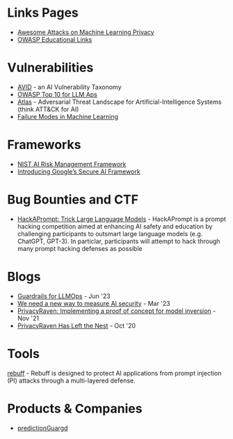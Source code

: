 # Links Pages
- [Awesome Attacks on Machine Learning Privacy](https://github.com/stratosphereips/awesome-ml-privacy-attacks)
- [OWASP Educational Links](https://owasp.org/www-project-top-10-for-large-language-model-applications/resources/)

# Vulnerabilities
- [AVID](https://avidml.org/database/) - an AI Vulnerability Taxonomy
- [OWASP Top 10 for LLM Aps](https://owasp.org/www-project-top-10-for-large-language-model-applications/)
- [Atlas](https://atlas.mitre.org/) - Adversarial Threat Landscape for Artificial-Intelligence Systems (think ATT&CK for AI)
- [Failure Modes in Machine Learning](https://learn.microsoft.com/en-us/security/engineering/failure-modes-in-machine-learning)

# Frameworks
- [NIST AI Risk Management Framework](https://nist.gov/itl/ai-risk-management-framework)
- [Introducing Google’s Secure AI Framework](https://blog.google/technology/safety-security/introducing-googles-secure-ai-framework/)


# Bug Bounties and CTF
- [HackAPrompt: Trick Large Language Models](https://www.aicrowd.com/challenges/hackaprompt-2023) - HackAPrompt is a prompt hacking competition aimed at enhancing AI safety and education by challenging participants to outsmart large language models (e.g. ChatGPT, GPT-3). In particlar, participants will attempt to hack through many prompt hacking defenses as possible


# Blogs
- [Guardrails for LLMOps](https://ksankar.medium.com/part-2-chatgpt-threat-vectors-guardrails-for-llmops-dbca8e0e68d4) - Jun '23
- [We need a new way to measure AI security](https://blog.trailofbits.com/2023/03/14/ai-security-safety-audit-assurance-heidy-khlaaf-odd/) - Mar '23
- [PrivacyRaven: Implementing a proof of concept for model inversion](https://blog.trailofbits.com/2021/11/09/privacyraven-implementing-a-proof-of-concept-for-model-inversion/) - Nov '21
- [PrivacyRaven Has Left the Nest](https://blog.trailofbits.com/2020/10/08/privacyraven-has-left-the-nest/) - Oct '20
# Tools
[rebuff](https://github.com/woop/rebuff) - Rebuff is designed to protect AI applications from prompt injection (PI) attacks through a multi-layered defense.

# Products & Companies
- [predictionGuargd](https://www.predictionguard.com)
